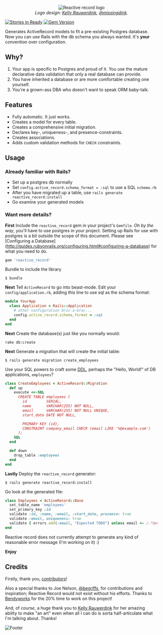 <p align="center">
  <img src="https://raw.github.com/twopoint718/reactive_record/master/img/reactive_record.png"
      alt="Reactive record logo">
  <br>
  <i>Logo design: <a href="http://bendyworks.com/team#kelly">Kelly Rauwerdink</a>,
    <a href="https://twitter.com/missingdink">@missingdink</a>.
  </i>
</p>

[![Stories in Ready](https://badge.waffle.io/twopoint718/reactive_record.png?label=ready&title=Ready)](https://waffle.io/twopoint718/reactive_record)
[![Gem Version](https://badge.fury.io/rb/reactive_record.png)](http://badge.fury.io/rb/reactive_record)

Generates ActiveRecord models to fit a pre-existing Postgres database.
Now you can use Rails with the db schema you always wanted. It's
**your** convention over configuration.

## Why?

1. Your app is specific to Postgres and proud of it. You use the mature
   declarative data validation that only a real database can provide.
1. You have inherited a database or are more comfortable creating one
   yourself.
1. You're a grown-ass DBA who doesn't want to speak ORM baby-talk.

## Features

* Fully automatic. It just works.
* Creates a model for every table.
* Creates a comprehensive initial migration.
* Declares key-, uniqueness-, and presence-constraints.
* Creates associations.
* Adds custom validation methods for `CHECK` constraints.

## Usage

### Already familiar with Rails?

* Set up a postgres db normally
* Set `config.active_record.schema_format = :sql` to use a SQL `schema.rb`
* After you have migrated up a table, use `rails generate reactive_record:install`
* Go examine your generated models

### Want more details?

**First** Include the `reactive_record` gem in your project's
`Gemfile`. *Oh by the way*, you'll have to use postgres in your
project. Setting up Rails for use with postgres is a bit outside
the scope of this document. Please see [Configuring a Database]
(http://guides.rubyonrails.org/configuring.html#configuring-a-database)
for what you need to do.

``` ruby
gem 'reactive_record'
```

Bundle to include the library

``` shell
$ bundle
```

**Next** Tell `ActiveRecord` to go into beast-mode. Edit your
`config/application.rb`, adding this line to use sql as the schema
format:

``` ruby
module YourApp
  class Application < Rails::Application
    # other configuration bric-a-brac...
    config.active_record.schema_format = :sql
  end
end
```

**Next** Create the database(s) just like you normally would:

``` shell
rake db:create
```

**Next** Generate a migration that will create the initial table:

``` shell
$ rails generate migration create_employees
```

Use your SQL powers to craft some
[DDL](http://en.wikipedia.org/wiki/Data_definition_language), perhaps
the "Hello, World!" of DB applications, `employees`?

``` ruby
class CreateEmployees < ActiveRecord::Migration
  def up
    execute <<-SQL
      CREATE TABLE employees (
        id         SERIAL,
        name       VARCHAR(255) NOT NULL,
        email      VARCHAR(255) NOT NULL UNIQUE,
        start_date DATE NOT NULL,

        PRIMARY KEY (id),
        CONSTRAINT company_email CHECK (email LIKE '%@example.com')
      );
    SQL
  end

  def down
    drop_table :employees
  end
end
```

**Lastly** Deploy the `reactive_record` generator:

``` shell
$ rails generate reactive_record:install
```

Go look at the generated file:

``` ruby
class Employees < ActiveRecord::Base
  set_table_name 'employees'
  set_primary_key :id
  validate :id, :name, :email, :start_date, presence: true
  validate :email, uniqueness: true
  validate { errors.add(:email, "Expected TODO") unless email =~ /.*@example.com/ }
end
```

Reactive record does not currently attempt to generate any kind of
reasonable error message (I'm working on it) :)

**Enjoy**

## Credits

Firstly, thank you,
[contributors](https://github.com/twopoint718/reactive_record/graphs/contributors)!

Also a special thanks to Joe Nelson,
[@begriffs](https://github.com/begriffs), for contributions and
inspiration; Reactive Record would not exist without his efforts. Thanks to [Bendyworks](http://bendyworks.com/) for the 20%
time to work on this project!

And, of *course*, a huge thank you to <a href="http://bendyworks.com/team#kelly">Kelly Rauwerdink</a> for her amazing ability to make "an art" even when all I can do is sorta half-articulate what I'm talking about. Thanks!

![Footer](img/bendyworks_github_footer.png)
